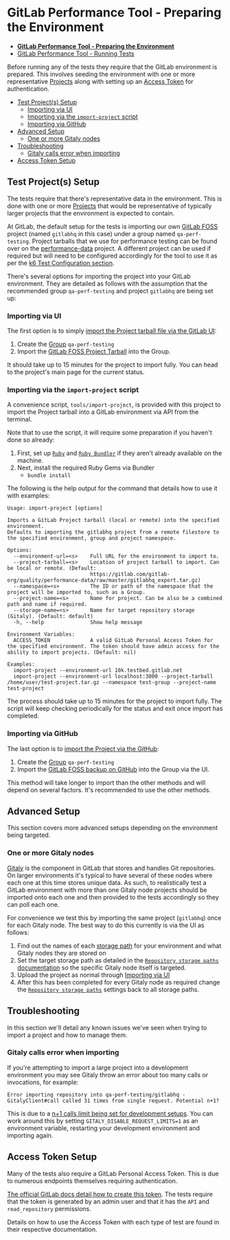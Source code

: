 # GitLab Performance Tool - Preparing the Environment

* [**GitLab Performance Tool - Preparing the Environment**](../environment_prep.md)
* [GitLab Performance Tool - Running Tests](../k6.md)

Before running any of the tests they require that the GitLab environment is prepared. This involves seeding the environment with one or more representative [Projects](https://docs.gitlab.com/ee/user/project/) along with setting up an [Access Token](https://docs.gitlab.com/ee/user/profile/personal_access_tokens.html) for authentication.

* [Test Project(s) Setup](#test-projects-setup)
  * [Importing via UI](#importing-via-ui)
  * [Importing via the `import-project` script](#importing-via-the-import-project-script)
  * [Importing via GitHub](#importing-via-github)
* [Advanced Setup](#advanced-setup)
  * [One or more Gitaly nodes](#one-or-more-gitaly-nodes)
* [Troubleshooting](#troubleshooting)
  * [Gitaly calls error when importing](#gitaly-calls-error-when-importing)
* [Access Token Setup](#access-token-setup)

## Test Project(s) Setup

The tests require that there's representative data in the environment. This is done with one or more [Projects](https://docs.gitlab.com/ee/user/project/) that would be representative of typically larger projects that the environment is expected to contain.

At GitLab, the default setup for the tests is importing our own [GitLab FOSS](https://gitlab.com/gitlab-org/gitlab-foss/) project (named `gitlabhq` in this case) under a group named `qa-perf-testing`. Project tarballs that we use for performance testing can be found over on the [performance-data](https://gitlab.com/gitlab-org/quality/performance-data) project. A different project can be used if required but will need to be configured accordingly for the tool to use it as per the [k6 Test Configuration section](./k6.md#test-configuration).

There's several options for importing the project into your GitLab environment. They are detailed as follows with the assumption that the recommended group `qa-perf-testing` and project `gitlabhq` are being set up:

### Importing via UI

The first option is to simply [import the Project tarball file via the GitLab UI](https://docs.gitlab.com/ee/user/project/settings/import_export.html#importing-the-project):

1. Create the [Group](https://docs.gitlab.com/ee/user/group/#create-a-new-group) `qa-perf-testing`
2. Import the [GitLab FOSS Project Tarball](https://gitlab.com/gitlab-org/quality/performance-data/raw/master/gitlabhq_export.tar.gz) into the Group.

It should take up to 15 minutes for the project to import fully. You can head to the project's main page for the current status.

### Importing via the `import-project` script

A convenience script, `tools/import-project`, is provided with this project to import the Project tarball into a GitLab environment via API from the terminal.

Note that to use the script, it will require some preparation if you haven't done so already:
1. First, set up [`Ruby`](https://www.ruby-lang.org/en/documentation/installation/) and [`Ruby Bundler`](https://bundler.io) if they aren't already available on the machine.
1. Next, install the required Ruby Gems via Bundler
    * `bundle install`

The following is the help output for the command that details how to use it with examples:

```
Usage: import-project [options]

Imports a GitLab Project tarball (local or remote) into the specified environment.
Defaults to importing the gitlabhq project from a remote filestore to the specified environment, group and project namespace.

Options:
  --environment-url=<s>    Full URL for the environment to import to.
  --project-tarball=<s>    Location of project tarball to import. Can be local or remote. (Default:
                           https://gitlab.com/gitlab-org/quality/performance-data/raw/master/gitlabhq_export.tar.gz)
  --namespace=<s>          The ID or path of the namespace that the project will be imported to, such as a Group.
  --project-name=<s>       Name for project. Can be also be a combined path and name if required.
  --storage-name=<s>       Name for target repository storage (Gitaly). (Default: default)
  -h, --help               Show help message

Environment Variables:
  ACCESS_TOKEN             A valid GitLab Personal Access Token for the specified environment. The token should have admin access for the ability to import projects. (Default: nil)

Examples:
  import-project --environment-url 10k.testbed.gitlab.net
  import-project --environment-url localhost:3000 --project-tarball /home/user/test-project.tar.gz --namespace test-group --project-name test-project
```

The process should take up to 15 minutes for the project to import fully. The script will keep checking periodically for the status and exit once import has completed.

### Importing via GitHub

The last option is to [import the Project via the GitHub](https://docs.gitlab.com/ee/user/project/import/github.html):

1. Create the [Group](https://docs.gitlab.com/ee/user/group/#create-a-new-group) `qa-perf-testing`
2. Import the [GitLab FOSS backup on GitHub](https://github.com/gitlabhq/gitlabhq) into the Group via the UI.

This method will take longer to import than the other methods and will depend on several factors. It's recommended to use the other methods.

## Advanced Setup

This section covers more advanced setups depending on the environment being targeted.

### One or more Gitaly nodes

[Gitaly](https://docs.gitlab.com/ee/administration/gitaly/) is the component in GitLab that stores and handles Git repositories. On larger environments it's typical to have several of these nodes where each one at this time stores unique data. As such, to realistically test a GitLab environment with more than one Gitaly node projects should be imported onto each one and then provided to the tests accordingly so they can poll each one.

For convenience we test this by importing the same project (`gitlabhq`) once for each Gitaly node. The best way to do this currently is via the UI as follows:

1. Find out the names of each [storage path](https://docs.gitlab.com/ee/administration/repository_storage_paths.html) for your environment and what Gitaly nodes they are stored on
1. Set the target storage path as detailed in the [`Repository storage paths` documentation](https://docs.gitlab.com/ee/administration/repository_storage_paths.html#choose-where-new-project-repositories-will-be-stored) so the specific Gitaly node itself is targeted.
1. Upload the project as normal through [Importing via UI](#importing-via-ui)
1. After this has been completed for every Gitaly node as required change the [`Repository storage paths`](https://docs.gitlab.com/ee/administration/repository_storage_paths.html#choose-where-new-project-repositories-will-be-stored) settings back to all storage paths.

## Troubleshooting

In this section we'll detail any known issues we've seen when trying to import a project and how to manage them.

### Gitaly calls error when importing

If you're attempting to import a large project into a development environment you may see Gitaly throw an error about too many calls or invocations, for example:

```
Error importing repository into qa-perf-testing/gitlabhq - GitalyClient#call called 31 times from single request. Potential n+1?
```

This is due to a [n+1 calls limit being set for development setups](https://docs.gitlab.com/ee/development/gitaly.html#toomanyinvocationserror-errors). You can work around this by setting `GITALY_DISABLE_REQUEST_LIMITS=1` as an environment variable, restarting your development environment and importing again.

## Access Token Setup

Many of the tests also require a GitLab Personal Access Token. This is due to numerous endpoints themselves requiring authentication.

[The official GitLab docs detail how to create this token](https://docs.gitlab.com/ee/user/profile/personal_access_tokens.html#creating-a-personal-access-token). The tests require that the token is generated by an admin user and that it has the `API` and `read_repository` permissions.

Details on how to use the Access Token with each type of test are found in their respective documentation.
